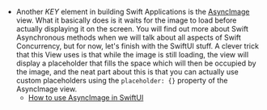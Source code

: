 - Another *KEY* element in building Swift Applications is the [AsyncImage](https://developer.apple.com/documentation/swiftui/asyncimage) view. What it basically does is it waits for the image to load before actually displaying it on the screen. You will find out more about Swift Asynchronous methods when we will talk about all aspects of Swift Concurrency, but for now, let's finish with the SwiftUI stuff. A clever trick that this View uses is that while the image is still loading, the view will display a placeholder that fills the space which will then be occupied by the image, and the neat part about this is that you can actually use custom placeholders using the `placeholder: {}` property of the AsyncImage view.
	- [How to use AsyncImage in SwiftUI](https://www.youtube.com/watch?v=Qk5s-6ldNfA&list=PLwvDm4VfkdphqETTBf-DdjCoAvhai1QpO&index=55)